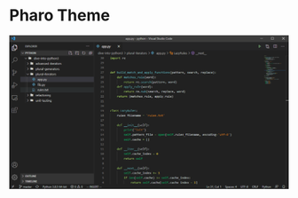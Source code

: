 # Pharo Theme

![pharo](https://raw.githubusercontent.com/victorze/pharo-theme/main/pharo-dark.png)
